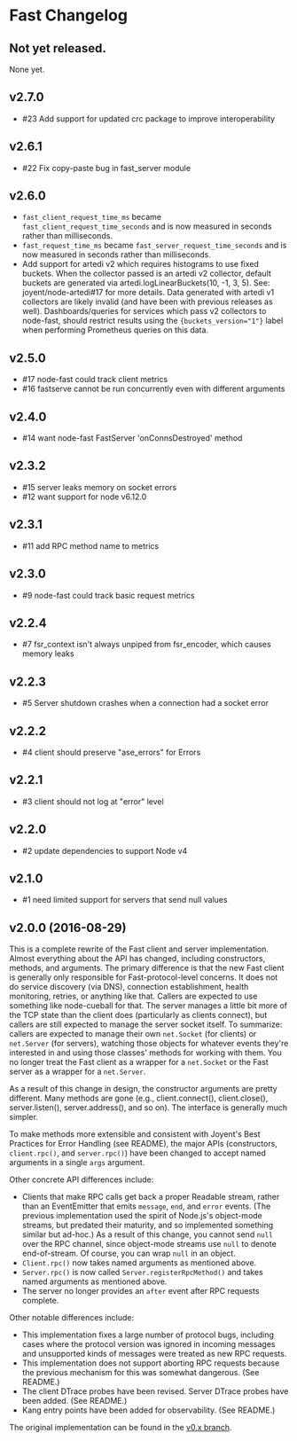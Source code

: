 # Fast Changelog

## Not yet released.

None yet.

## v2.7.0

* #23 Add support for updated crc package to improve interoperability

## v2.6.1

* #22 Fix copy-paste bug in fast_server module

## v2.6.0

* `fast_client_request_time_ms` became `fast_client_request_time_seconds` and is
  now measured in seconds rather than milliseconds.
* `fast_request_time_ms` became `fast_server_request_time_seconds` and is
  now measured in seconds rather than milliseconds.
* Add support for artedi v2 which requires histograms to use fixed buckets.
  When the collector passed is an artedi v2 collector, default buckets are
  generated via artedi.logLinearBuckets(10, -1, 3, 5). See: joyent/node-artedi#17
  for more details. Data generated with artedi v1 collectors are likely
  invalid (and have been with previous releases as well). Dashboards/queries for
  services which pass v2 collectors to node-fast, should restrict results using
  the `{buckets_version="1"}` label when performing Prometheus queries on this
  data.

## v2.5.0

* #17 node-fast could track client metrics
* #16 fastserve cannot be run concurrently even with different arguments

## v2.4.0

* #14 want node-fast FastServer 'onConnsDestroyed' method

## v2.3.2

* #15 server leaks memory on socket errors
* #12 want support for node v6.12.0

## v2.3.1

* #11 add RPC method name to metrics

## v2.3.0

* #9 node-fast could track basic request metrics

## v2.2.4

* #7 fsr_context isn't always unpiped from fsr_encoder, which causes memory leaks

## v2.2.3

* #5 Server shutdown crashes when a connection had a socket error

## v2.2.2

* #4 client should preserve "ase\_errors" for Errors

## v2.2.1

* #3 client should not log at "error" level

## v2.2.0

* #2 update dependencies to support Node v4

## v2.1.0

* #1 need limited support for servers that send null values

## v2.0.0 (2016-08-29)

This is a complete rewrite of the Fast client and server implementation.  Almost
everything about the API has changed, including constructors, methods, and
arguments.  The primary difference is that the new Fast client is generally only
responsible for Fast-protocol-level concerns.  It does not do service discovery
(via DNS), connection establishment, health monitoring, retries, or anything
like that.  Callers are expected to use something like node-cueball for that.
The server manages a little bit more of the TCP state than the client does
(particularly as clients connect), but callers are still expected to manage the
server socket itself.  To summarize: callers are expected to manage their own
`net.Socket` (for clients) or `net.Server` (for servers), watching those objects
for whatever events they're interested in and using those classes' methods for
working with them.  You no longer treat the Fast client as a wrapper for a
`net.Socket` or the Fast server as a wrapper for a `net.Server`.

As a result of this change in design, the constructor arguments are pretty
different.  Many methods are gone (e.g., client.connect(), client.close(),
server.listen(), server.address(), and so on).  The interface is generally much
simpler.

To make methods more extensible and consistent with Joyent's Best Practices for
Error Handling (see README), the major APIs (constructors, `client.rpc()`, and
`server.rpc()`) have been changed to accept named arguments in a single `args`
argument.

Other concrete API differences include:

* Clients that make RPC calls get back a proper Readable stream, rather than an
  EventEmitter that emits `message`, `end`, and `error` events.  (The previous
  implementation used the spirit of Node.js's object-mode streams, but predated
  their maturity, and so implemented something similar but ad-hoc.) As a result
  of this change, you cannot send `null` over the RPC channel, since object-mode
  streams use `null` to denote end-of-stream.  Of course, you can wrap `null` in
  an object.
* `Client.rpc()` now takes named arguments as mentioned above.
* `Server.rpc()` is now called `Server.registerRpcMethod()` and takes named
  arguments as mentioned above.
* The server no longer provides an `after` event after RPC requests complete.

Other notable differences include:

* This implementation fixes a large number of protocol bugs, including cases
  where the protocol version was ignored in incoming messages and unsupported
  kinds of messages were treated as new RPC requests.
* This implementation does not support aborting RPC requests because the
  previous mechanism for this was somewhat dangerous.  (See README.)
* The client DTrace probes have been revised.  Server DTrace probes have been
  added.  (See README.)
* Kang entry points have been added for observability.  (See README.)

The original implementation can be found in the [v0.x
branch](https://github.com/joyent/node-fast/tree/fast-v0.x).

